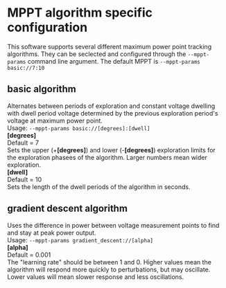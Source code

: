 # MPPT algorithm specific configuration
This software supports several different maximum power point tracking algorithms. They can be seclected and configured through the `--mppt-params` command line argument. The default MPPT is `--mppt-params basic://7:10`  
## basic algorithm
Alternates between periods of exploration and constant voltage dwelling with dwell period voltage determined by the previous exploration period's voltage at maximum power point.  
Usage: `--mppt-params basic://[degrees]:[dwell]`  
__[degrees]__  
Default = 7   
Sets the upper (+__[degrees]__) and lower (-__[degrees]__) exploration limits for the exploration phasees of the algorithm. Larger numbers mean wider exploration.  
__[dwell]__  
Default = 10  
Sets the length of the dwell periods of the algorithm in seconds.

## gradient descent algorithm
Uses the difference in power between voltage measurement points to find and stay at peak power output.  
Usage: `--mppt-params gradient_descent://[alpha]`  
__[alpha]__  
Default = 0.001  
The "learning rate" should be between 1 and 0. Higher values mean the algorithm will respond more quickly to perturbations, but may oscillate. Lower values will mean slower response and less oscillations.

